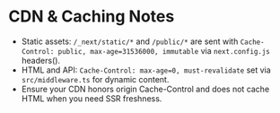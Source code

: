 # CDN & Caching Notes

- Static assets: `/_next/static/*` and `/public/*` are sent with `Cache-Control: public, max-age=31536000, immutable` via `next.config.js` headers().
- HTML and API: `Cache-Control: max-age=0, must-revalidate` set via `src/middleware.ts` for dynamic content.
- Ensure your CDN honors origin Cache-Control and does not cache HTML when you need SSR freshness.
